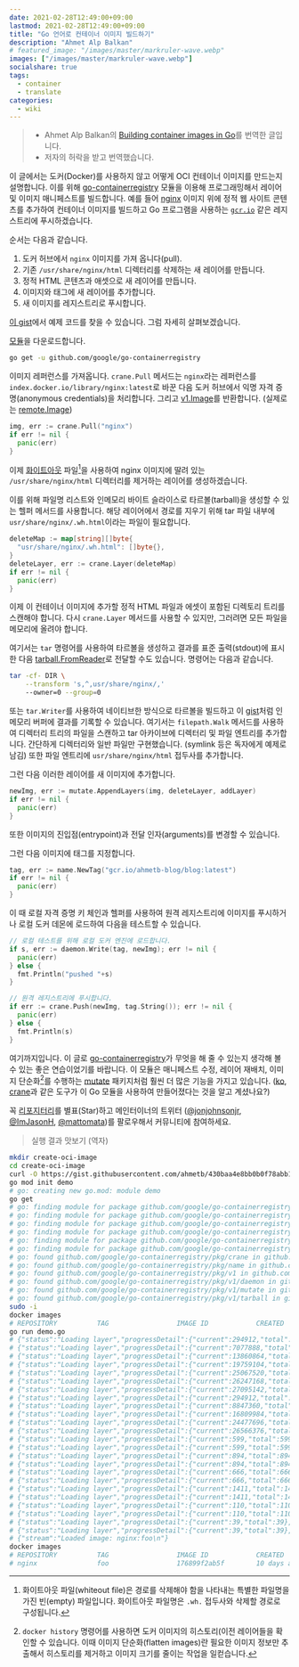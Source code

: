 ```yaml
---
date: 2021-02-28T12:49:00+09:00
lastmod: 2021-02-28T12:49:00+09:00
title: "Go 언어로 컨테이너 이미지 빌드하기"
description: "Ahmet Alp Balkan"
# featured_image: "/images/master/markruler-wave.webp"
images: ["/images/master/markruler-wave.webp"]
socialshare: true
tags:
  - container
  - translate
categories:
  - wiki
---
```


> - Ahmet Alp Balkan의 [Building container images in Go](https://ahmet.im/blog/building-container-images-in-go/)를 번역한 글입니다.
> - 저자의 허락을 받고 번역했습니다.

이 글에서는 도커(Docker)를 사용하지 않고 어떻게 OCI 컨테이너 이미지를 만드는지 설명합니다.
이를 위해 [go-containerregistry](https://github.com/google/go-containerregistry) 모듈을 이용해
프로그래밍해서 레이어 및 이미지 매니페스트를 빌드합니다.
예를 들어 [nginx](https://hub.docker.com/_/nginx) 이미지 위에
정적 웹 사이트 콘텐츠를 추가하여 컨테이너 이미지를 빌드하고
Go 프로그램을 사용하는 [`gcr.io`](https://gcr.io) 같은 레지스트리에 푸시하겠습니다.

순서는 다음과 같습니다.

1. 도커 허브에서 `nginx` 이미지를 가져 옵니다(pull).
2. 기존 `/usr/share/nginx/html` 디렉터리를 삭제하는 새 레이어를 만듭니다.
3. 정적 HTML 콘텐츠과 애셋으로 새 레이어를 만듭니다.
4. 이미지와 태그에 새 레이어를 추가합니다.
5. 새 이미지를 레지스트리로 푸시합니다.

[이 gist](https://gist.github.com/ahmetb/430baa4e8bb0b0f78abb1c34934cd0b6)에서
예제 코드를 찾을 수 있습니다.
그럼 자세히 살펴보겠습니다.

[모듈](https://pkg.go.dev/github.com/google/go-containerregistry)을 다운로드합니다.

```bash
go get -u github.com/google/go-containerregistry
```

이미지 레퍼런스를 가져옵니다.
`crane.Pull` 메서드는 `nginx`라는 레퍼런스를 `index.docker.io/library/nginx:latest`로 바꾼 다음
도커 허브에서 익명 자격 증명(anonymous credentials)을 처리합니다.
그리고 [v1.Image](https://pkg.go.dev/github.com/google/go-containerregistry/pkg/v1#Image)를 반환합니다.
(실제로는 [remote.Image](https://pkg.go.dev/github.com/google/go-containerregistry/pkg/v1/remote#Image))

```go
img, err := crane.Pull("nginx")
if err != nil {
  panic(err)
}
```

이제 [화이트아웃](https://github.com/opencontainers/image-spec/blob/v1.0.1/layer.md#whiteouts) 파일[^1]을
사용하여 nginx 이미지에 딸려 있는 `/usr/share/nginx/html` 디렉터리를 제거하는 레이어를 생성하겠습니다.

[^1]: 화이트아웃 파일(whiteout file)은 경로를 삭제해야 함을 나타내는 특별한 파일명을 가진 빈(empty) 파일입니다.
화이트아웃 파일명은 `.wh.` 접두사와 삭제할 경로로 구성됩니다.

이를 위해 파일명 리스트와 인메모리 바이트 슬라이스로 타르볼(tarball)을 생성할 수 있는 헬퍼 메서드를 사용합니다.
해당 레이어에서 경로를 지우기 위해 tar 파일 내부에 `usr/share/nginx/.wh.html`이라는 파일이 필요합니다.

```go
deleteMap := map[string][]byte{
  "usr/share/nginx/.wh.html": []byte{},
}
deleteLayer, err := crane.Layer(deleteMap)
if err != nil {
  panic(err)
}
```

이제 이 컨테이너 이미지에 추가할 정적 HTML 파일과 에셋이 포함된 디렉토리 트리를 스캔해야 합니다.
다시 `crane.Layer` 메서드를 사용할 수 있지만, 그러려면 모든 파일을 메모리에 올려야 합니다.

여기서는 `tar` 명령어를 사용하여 타르볼을 생성하고 결과를 표준 출력(stdout)에 표시한 다음
[tarball.FromReader](https://pkg.go.dev/github.com/google/go-containerregistry/pkg/v1/tarball#LayerFromReader)로
전달할 수도 있습니다. 명령어는 다음과 같습니다.

```bash
tar -cf- DIR \
    --transform 's,^,usr/share/nginx/,'
    --owner=0 --group=0
```

또는 `tar.Writer`를 사용하여 네이티브한 방식으로 타르볼을 빌드하고
이 [gist](https://gist.github.com/ahmetb/430baa4e8bb0b0f78abb1c34934cd0b6)처럼
인메모리 버퍼에 결과를 기록할 수 있습니다.
여기서는 `filepath.Walk` 메서드를 사용하여 디렉터리 트리의 파일을 스캔하고
tar 아카이브에 디렉터리 및 파일 엔트리를 추가합니다.
간단하게 디렉터리와 일반 파일만 구현했습니다. (symlink 등은 독자에게 예제로 남김)
또한 파일 엔트리에 `usr/share/nginx/html` 접두사를 추가합니다.

그런 다음 이러한 레이어를 새 이미지에 추가합니다.

```go
newImg, err := mutate.AppendLayers(img, deleteLayer, addLayer)
if err != nil {
  panic(err)
}
```

또한 이미지의 진입점(entrypoint)과 전달 인자(arguments)를 변경할 수 있습니다.

그런 다음 이미지에 태그를 지정합니다.

```go
tag, err := name.NewTag("gcr.io/ahmetb-blog/blog:latest")
if err != nil {
  panic(err)
}
```

이 때 로컬 자격 증명 키 체인과 헬퍼를 사용하여 원격 레지스트리에 이미지를 푸시하거나
로컬 도커 데몬에 로드하여 다음을 테스트할 수 있습니다.

```go
// 로컬 테스트를 위해 로컬 도커 엔진에 로드합니다.
if s, err := daemon.Write(tag, newImg); err != nil {
  panic(err)
} else {
  fmt.Println("pushed "+s)
}

// 원격 레지스트리에 푸시합니다.
if err := crane.Push(newImg, tag.String()); err != nil {
  panic(err)
} else {
  fmt.Println(s)
}
```

여기까지입니다.
이 글로 [go-containerregistry](https://github.com/google/go-containerregistry)가
무엇을 해 줄 수 있는지 생각해 볼 수 있는 좋은 연습이었기를 바랍니다.
이 모듈은 매니페스트 수정, 레이어 재배치, 이미지 단순화[^2]를 수행하는
[mutate](https://pkg.go.dev/github.com/google/go-containerregistry/pkg/v1/mutate) 패키지처럼
훨씬 더 많은 기능을 가지고 있습니다.
([ko](https://github.com/google/ko),
[crane](https://github.com/google/go-containerregistry/blob/main/cmd/crane/doc/crane.md)과
같은 도구가 이 Go 모듈을 사용하여 만들어졌다는 것을 알고 계셨나요?)

[^2]: `docker history` 명령어를 사용하면 도커 이미지의 히스토리(이전 레이어들을 확인할 수 있습니다.
이때 이미지 단순화(flatten images)란 필요한 이미지 정보만 추출해서 히스토리를 제거하고
이미지 크기를 줄이는 작업을 일컫습니다.

꼭 [리포지터리](https://github.com/google/go-containerregistry)를
별표(Star)하고 메인터이너의 트위터
([@jonjohnsonjr](https://twitter.com/jonjonsonjr),
[@ImJasonH](https://twitter.com/imjasonh),
[@mattomata](https://twitter.com/mattomata))를 팔로우해서 커뮤니티에 참여하세요.

> 실행 결과 맛보기 (역자)

```bash
mkdir create-oci-image
cd create-oci-image
curl -O https://gist.githubusercontent.com/ahmetb/430baa4e8bb0b0f78abb1c34934cd0b6/raw/1431150eb52c2ecf81ea469ca685d4be3a30f895/demo.go
go mod init demo
# go: creating new go.mod: module demo
go get
# go: finding module for package github.com/google/go-containerregistry/pkg/crane
# go: finding module for package github.com/google/go-containerregistry/pkg/v1/tarball
# go: finding module for package github.com/google/go-containerregistry/pkg/v1/mutate
# go: finding module for package github.com/google/go-containerregistry/pkg/v1
# go: finding module for package github.com/google/go-containerregistry/pkg/v1/daemon
# go: finding module for package github.com/google/go-containerregistry/pkg/name
# go: found github.com/google/go-containerregistry/pkg/crane in github.com/google/go-containerregistry v0.4.0
# go: found github.com/google/go-containerregistry/pkg/name in github.com/google/go-containerregistry v0.4.0
# go: found github.com/google/go-containerregistry/pkg/v1 in github.com/google/go-containerregistry v0.4.0
# go: found github.com/google/go-containerregistry/pkg/v1/daemon in github.com/google/go-containerregistry v0.4.0
# go: found github.com/google/go-containerregistry/pkg/v1/mutate in github.com/google/go-containerregistry v0.4.0
# go: found github.com/google/go-containerregistry/pkg/v1/tarball in github.com/google/go-containerregistry v0.4.0
sudo -i
docker images
# REPOSITORY          TAG                 IMAGE ID            CREATED             SIZE
go run demo.go
# {"status":"Loading layer","progressDetail":{"current":294912,"total":27095142},"progress":"[\u003e                                                  ]  294.9kB/27.1MB","id":"9eb82f04c782"}
# {"status":"Loading layer","progressDetail":{"current":7077888,"total":27095142},"progress":"[=============\u003e                                     ]  7.078MB/27.1MB","id":"9eb82f04c782"}
# {"status":"Loading layer","progressDetail":{"current":13860864,"total":27095142},"progress":"[=========================\u003e                         ]  13.86MB/27.1MB","id":"9eb82f04c782"}
# {"status":"Loading layer","progressDetail":{"current":19759104,"total":27095142},"progress":"[====================================\u003e              ]  19.76MB/27.1MB","id":"9eb82f04c782"}
# {"status":"Loading layer","progressDetail":{"current":25067520,"total":27095142},"progress":"[==============================================\u003e    ]  25.07MB/27.1MB","id":"9eb82f04c782"}
# {"status":"Loading layer","progressDetail":{"current":26247168,"total":27095142},"progress":"[================================================\u003e  ]  26.25MB/27.1MB","id":"9eb82f04c782"}
# {"status":"Loading layer","progressDetail":{"current":27095142,"total":27095142},"progress":"[==================================================\u003e]   27.1MB/27.1MB","id":"9eb82f04c782"}
# {"status":"Loading layer","progressDetail":{"current":294912,"total":26566376},"progress":"[\u003e                                                  ]  294.9kB/26.57MB","id":"ffd3d6313c9b"}
# {"status":"Loading layer","progressDetail":{"current":8847360,"total":26566376},"progress":"[================\u003e                                  ]  8.847MB/26.57MB","id":"ffd3d6313c9b"}
# {"status":"Loading layer","progressDetail":{"current":16809984,"total":26566376},"progress":"[===============================\u003e                   ]  16.81MB/26.57MB","id":"ffd3d6313c9b"}
# {"status":"Loading layer","progressDetail":{"current":24477696,"total":26566376},"progress":"[==============================================\u003e    ]  24.48MB/26.57MB","id":"ffd3d6313c9b"}
# {"status":"Loading layer","progressDetail":{"current":26566376,"total":26566376},"progress":"[==================================================\u003e]  26.57MB/26.57MB","id":"ffd3d6313c9b"}
# {"status":"Loading layer","progressDetail":{"current":599,"total":599},"progress":"[==================================================\u003e]     599B/599B","id":"9b23c8e1e6f9"}
# {"status":"Loading layer","progressDetail":{"current":599,"total":599},"progress":"[==================================================\u003e]     599B/599B","id":"9b23c8e1e6f9"}
# {"status":"Loading layer","progressDetail":{"current":894,"total":894},"progress":"[==================================================\u003e]     894B/894B","id":"0f804d36244d"}
# {"status":"Loading layer","progressDetail":{"current":894,"total":894},"progress":"[==================================================\u003e]     894B/894B","id":"0f804d36244d"}
# {"status":"Loading layer","progressDetail":{"current":666,"total":666},"progress":"[==================================================\u003e]     666B/666B","id":"9f65d1d4c869"}
# {"status":"Loading layer","progressDetail":{"current":666,"total":666},"progress":"[==================================================\u003e]     666B/666B","id":"9f65d1d4c869"}
# {"status":"Loading layer","progressDetail":{"current":1411,"total":1411},"progress":"[==================================================\u003e]  1.411kB/1.411kB","id":"2acf82036f38"}
# {"status":"Loading layer","progressDetail":{"current":1411,"total":1411},"progress":"[==================================================\u003e]  1.411kB/1.411kB","id":"2acf82036f38"}
# {"status":"Loading layer","progressDetail":{"current":110,"total":110},"progress":"[==================================================\u003e]     110B/110B","id":"c99fc288b954"}
# {"status":"Loading layer","progressDetail":{"current":110,"total":110},"progress":"[==================================================\u003e]     110B/110B","id":"c99fc288b954"}
# {"status":"Loading layer","progressDetail":{"current":39,"total":39},"progress":"[==================================================\u003e]      39B/39B","id":"5f70bf18a086"}
# {"status":"Loading layer","progressDetail":{"current":39,"total":39},"progress":"[==================================================\u003e]      39B/39B","id":"5f70bf18a086"}
# {"stream":"Loaded image: nginx:foo\n"}
docker images
# REPOSITORY          TAG                 IMAGE ID            CREATED             SIZE
# nginx               foo                 176899f2ab5f        10 days ago         133MB
```
